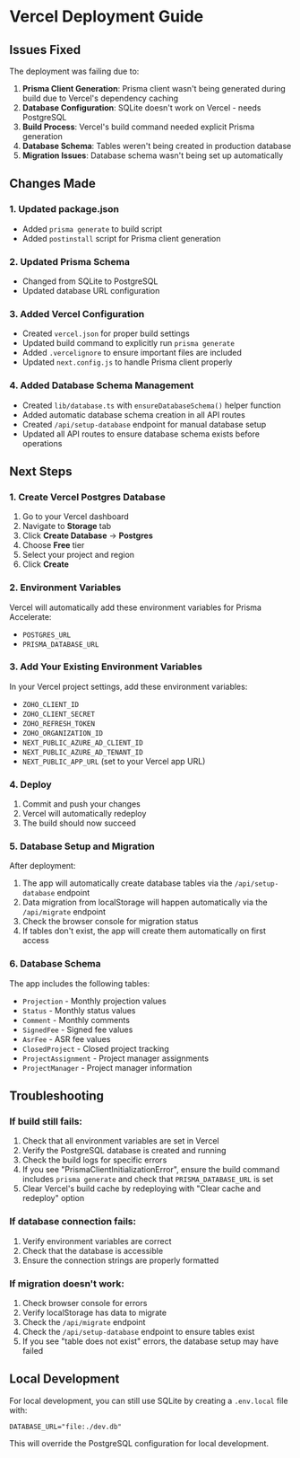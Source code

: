 # Vercel Deployment Guide

## Issues Fixed

The deployment was failing due to:
1. **Prisma Client Generation**: Prisma client wasn't being generated during build due to Vercel's dependency caching
2. **Database Configuration**: SQLite doesn't work on Vercel - needs PostgreSQL
3. **Build Process**: Vercel's build command needed explicit Prisma generation
4. **Database Schema**: Tables weren't being created in production database
5. **Migration Issues**: Database schema wasn't being set up automatically

## Changes Made

### 1. Updated package.json
- Added `prisma generate` to build script
- Added `postinstall` script for Prisma client generation

### 2. Updated Prisma Schema
- Changed from SQLite to PostgreSQL
- Updated database URL configuration

### 3. Added Vercel Configuration
- Created `vercel.json` for proper build settings
- Updated build command to explicitly run `prisma generate`
- Added `.vercelignore` to ensure important files are included
- Updated `next.config.js` to handle Prisma client properly

### 4. Added Database Schema Management
- Created `lib/database.ts` with `ensureDatabaseSchema()` helper function
- Added automatic database schema creation in all API routes
- Created `/api/setup-database` endpoint for manual database setup
- Updated all API routes to ensure database schema exists before operations

## Next Steps

### 1. Create Vercel Postgres Database
1. Go to your Vercel dashboard
2. Navigate to **Storage** tab
3. Click **Create Database** → **Postgres**
4. Choose **Free** tier
5. Select your project and region
6. Click **Create**

### 2. Environment Variables
Vercel will automatically add these environment variables for Prisma Accelerate:
- `POSTGRES_URL`
- `PRISMA_DATABASE_URL`

### 3. Add Your Existing Environment Variables
In your Vercel project settings, add these environment variables:
- `ZOHO_CLIENT_ID`
- `ZOHO_CLIENT_SECRET`
- `ZOHO_REFRESH_TOKEN`
- `ZOHO_ORGANIZATION_ID`
- `NEXT_PUBLIC_AZURE_AD_CLIENT_ID`
- `NEXT_PUBLIC_AZURE_AD_TENANT_ID`
- `NEXT_PUBLIC_APP_URL` (set to your Vercel app URL)

### 4. Deploy
1. Commit and push your changes
2. Vercel will automatically redeploy
3. The build should now succeed

### 5. Database Setup and Migration
After deployment:
1. The app will automatically create database tables via the `/api/setup-database` endpoint
2. Data migration from localStorage will happen automatically via the `/api/migrate` endpoint
3. Check the browser console for migration status
4. If tables don't exist, the app will create them automatically on first access

### 6. Database Schema
The app includes the following tables:
- `Projection` - Monthly projection values
- `Status` - Monthly status values  
- `Comment` - Monthly comments
- `SignedFee` - Signed fee values
- `AsrFee` - ASR fee values
- `ClosedProject` - Closed project tracking
- `ProjectAssignment` - Project manager assignments
- `ProjectManager` - Project manager information

## Troubleshooting

### If build still fails:
1. Check that all environment variables are set in Vercel
2. Verify the PostgreSQL database is created and running
3. Check the build logs for specific errors
4. If you see "PrismaClientInitializationError", ensure the build command includes `prisma generate` and check that `PRISMA_DATABASE_URL` is set
5. Clear Vercel's build cache by redeploying with "Clear cache and redeploy" option

### If database connection fails:
1. Verify environment variables are correct
2. Check that the database is accessible
3. Ensure the connection strings are properly formatted

### If migration doesn't work:
1. Check browser console for errors
2. Verify localStorage has data to migrate
3. Check the `/api/migrate` endpoint
4. Check the `/api/setup-database` endpoint to ensure tables exist
5. If you see "table does not exist" errors, the database setup may have failed

## Local Development
For local development, you can still use SQLite by creating a `.env.local` file with:
```
DATABASE_URL="file:./dev.db"
```

This will override the PostgreSQL configuration for local development. 